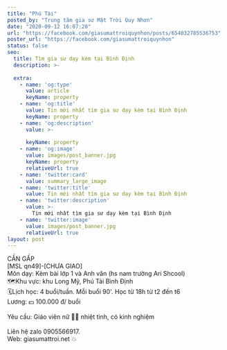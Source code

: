 ```yaml
---
title: "Phú Tài"
posted_by: "Trung tâm gia sư Mặt Trời Quy Nhơn"
date: "2020-09-12 16:07:20"
url: "https://facebook.com/giasumattroiquynhon/posts/654032785536753"
poster_url: "https://facebook.com/giasumattroiquynhon"
status: false
seo:
  title: Tìm gia sư dạy kèm tại Bình Định
  description: >-
    
  extra:
    - name: 'og:type'
      value: article
      keyName: property
    - name: 'og:title'
      value: Tin mới nhất tìm gia sư dạy kèm tại Bình Định
      keyName: property
    - name: 'og:description'
      value: >-
        
      keyName: property
    - name: 'og:image'
      value: images/post_banner.jpg
      keyName: property
      relativeUrl: true
    - name: 'twitter:card'
      value: summary_large_image
    - name: 'twitter:title'
      value: Tin mới nhất tìm gia sư dạy kèm tại Bình Định
    - name: 'twitter:description'
      value: >-
        Tin mới nhất tìm gia sư dạy kèm tại Bình Định
    - name: 'twitter:image'
      value: images/post_banner.jpg
      relativeUrl: true
layout: post
---
```

CẦN GẤP<br>[MSL qn49]-[CHƯA GIAO]<br>Môn dạy: Kèm bài lớp 1 và Anh văn (hs nam trường Ari Shcool)<br>🗺Khu vực: khu Long Mỹ, Phú Tài Bình Định<br>🗓Lịch học: 4 buổi/tuần. Mỗi buổi 90'. Học từ 18h từ t2 đến t6<br>Lương: 💵 100.000 đ/ buổi<br><br>Yêu cầu: Giáo viên nữ 👩‍🏫 nhiệt tình, có kinh nghiệm<br><br>Liên hệ zalo 0905566917.<br>Web: giasumattroi.net 💥
